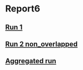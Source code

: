# Report6

## [**Run 1**](./run1.md)

## [**Run 2 non_overlapped**](./run2_nonoverlapped.md)

## [**Aggregated run**](./aggregated_run.md)